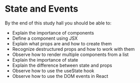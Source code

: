 # State and Events

By the end of this study hall you should be able to:

- Explain the importance of components
- Define a component using JSX
- Explain what props are and how to create them 
- Recognize destructured props and how to work with them
- Observe how to render multiple components from a list
- Explain the importance of state
- Explain the difference between state and props
- Observe how to use the useState hook
- Observe how to use the DOM events in React
